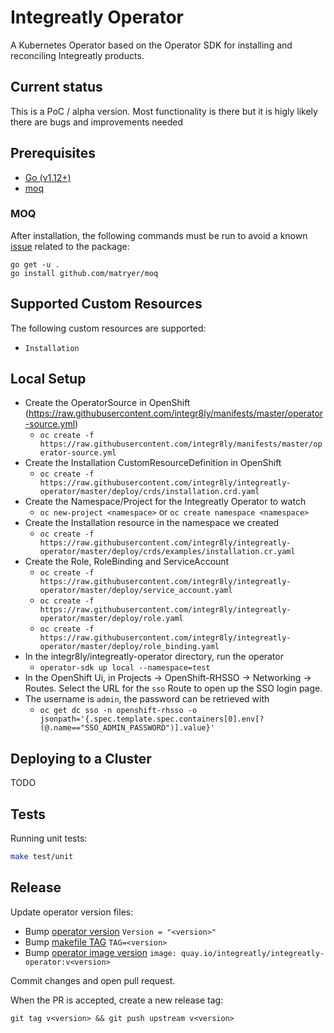 # Integreatly Operator

A Kubernetes Operator based on the Operator SDK for installing and reconciling Integreatly products.

## Current status

This is a PoC / alpha version. Most functionality is there but it is higly likely there are bugs and improvements needed

## Prerequisites
- [Go (v1.12+)](https://golang.org/dl/) 
- [moq](https://github.com/matryer/moq)

### MOQ
After installation, the following commands must be run to avoid a known [issue](https://github.com/matryer/moq/issues/98) related to the package:
```
go get -u .
go install github.com/matryer/moq
```

## Supported Custom Resources

The following custom resources are supported:

- `Installation`

## Local Setup

- Create the OperatorSource in OpenShift (https://raw.githubusercontent.com/integr8ly/manifests/master/operator-source.yml)
    * `oc create -f https://raw.githubusercontent.com/integr8ly/manifests/master/operator-source.yml`
- Create the Installation CustomResourceDefinition in OpenShift 
    * `oc create -f https://raw.githubusercontent.com/integr8ly/integreatly-operator/master/deploy/crds/installation.crd.yaml`
- Create the Namespace/Project for the Integreatly Operator to watch
    * `oc new-project <namespace>` or `oc create namespace <namespace>`
- Create the Installation resource in the namespace we created
    * `oc create -f https://raw.githubusercontent.com/integr8ly/integreatly-operator/master/deploy/crds/examples/installation.cr.yaml`
- Create the Role, RoleBinding and ServiceAccount
    * `oc create -f https://raw.githubusercontent.com/integr8ly/integreatly-operator/master/deploy/service_account.yaml`
    * `oc create -f https://raw.githubusercontent.com/integr8ly/integreatly-operator/master/deploy/role.yaml`
    * `oc create -f https://raw.githubusercontent.com/integr8ly/integreatly-operator/master/deploy/role_binding.yaml`
- In the integr8ly/integreatly-operator directory, run the operator
    * `operator-sdk up local --namespace=test`
- In the OpenShift Ui, in Projects -> OpenShift-RHSSO -> Networking -> Routes. Select the URL for the `sso` Route to open up the SSO login page.
- The username is `admin`, the password can be retrieved with 
    * `oc get dc sso -n openshift-rhsso -o jsonpath='{.spec.template.spec.containers[0].env[?(@.name=="SSO_ADMIN_PASSWORD")].value}'`


## Deploying to a Cluster

TODO

## Tests

Running unit tests:

```sh
make test/unit
```

## Release

Update operator version files:

* Bump [operator version](version/version.go)
```Version = "<version>"```
* Bump [makefile TAG](Makefile)
```TAG=<version>```
* Bump [operator image version](deploy/operator.yaml)
```image: quay.io/integreatly/integreatly-operator:v<version>```

Commit changes and open pull request.

When the PR is accepted, create a new release tag:

```git tag v<version> && git push upstream v<version>```


